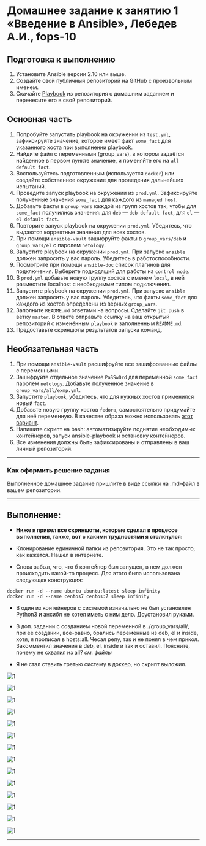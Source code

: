 # Домашнее задание к занятию 1 «Введение в Ansible», Лебедев А.И., fops-10

## Подготовка к выполнению

1. Установите Ansible версии 2.10 или выше.
2. Создайте свой публичный репозиторий на GitHub с произвольным именем.
3. Скачайте [Playbook](./playbook/) из репозитория с домашним заданием и перенесите его в свой репозиторий.

## Основная часть

1. Попробуйте запустить playbook на окружении из `test.yml`, зафиксируйте значение, которое имеет факт `some_fact` для указанного хоста при выполнении playbook.
2. Найдите файл с переменными (group_vars), в котором задаётся найденное в первом пункте значение, и поменяйте его на `all default fact`.
3. Воспользуйтесь подготовленным (используется `docker`) или создайте собственное окружение для проведения дальнейших испытаний.
4. Проведите запуск playbook на окружении из `prod.yml`. Зафиксируйте полученные значения `some_fact` для каждого из `managed host`.
5. Добавьте факты в `group_vars` каждой из групп хостов так, чтобы для `some_fact` получились значения: для `deb` — `deb default fact`, для `el` — `el default fact`.
6.  Повторите запуск playbook на окружении `prod.yml`. Убедитесь, что выдаются корректные значения для всех хостов.
7. При помощи `ansible-vault` зашифруйте факты в `group_vars/deb` и `group_vars/el` с паролем `netology`.
8. Запустите playbook на окружении `prod.yml`. При запуске `ansible` должен запросить у вас пароль. Убедитесь в работоспособности.
9. Посмотрите при помощи `ansible-doc` список плагинов для подключения. Выберите подходящий для работы на `control node`.
10. В `prod.yml` добавьте новую группу хостов с именем  `local`, в ней разместите localhost с необходимым типом подключения.
11. Запустите playbook на окружении `prod.yml`. При запуске `ansible` должен запросить у вас пароль. Убедитесь, что факты `some_fact` для каждого из хостов определены из верных `group_vars`.
12. Заполните `README.md` ответами на вопросы. Сделайте `git push` в ветку `master`. В ответе отправьте ссылку на ваш открытый репозиторий с изменённым `playbook` и заполненным `README.md`.
13. Предоставьте скриншоты результатов запуска команд.

## Необязательная часть

1. При помощи `ansible-vault` расшифруйте все зашифрованные файлы с переменными.
2. Зашифруйте отдельное значение `PaSSw0rd` для переменной `some_fact` паролем `netology`. Добавьте полученное значение в `group_vars/all/exmp.yml`.
3. Запустите `playbook`, убедитесь, что для нужных хостов применился новый `fact`.
4. Добавьте новую группу хостов `fedora`, самостоятельно придумайте для неё переменную. В качестве образа можно использовать [этот вариант](https://hub.docker.com/r/pycontribs/fedora).
5. Напишите скрипт на bash: автоматизируйте поднятие необходимых контейнеров, запуск ansible-playbook и остановку контейнеров.
6. Все изменения должны быть зафиксированы и отправлены в ваш личный репозиторий.

---

### Как оформить решение задания

Выполненное домашнее задание пришлите в виде ссылки на .md-файл в вашем репозитории.

---

## Выполнение:  
  
- **Ниже я привел все скриншоты, которые сделал в процессе выполнения, также, вот с какими трудностями я столкнулся:**  
  
- Клонирование единичной папки из репозитория. Это не так просто, как кажется. Нашел в интернете.  
  
- Снова забыл, что, что б контейнер был запущен, в нем должен происходить какой-то процесс. Для этого была использована следующая конструкция:  
  
```  
docker run -d --name ubuntu ubuntu:latest sleep infinity
docker run -d --name centos7 centos:7 sleep infinity  
```  
  
- В один из контейнеров с системой изначально не был установлен Python3 и ансибл не хотел иметь с ним дело. Доустановил руками.  
  
- В доп. задании с созданием новой переменной в ./group_vars/all/, при ее создании, все-равно, брались переменные из deb, el и inside, хотя, я прописал в hosts:all. Чесал репу, так и не понял в чем прикол. Закомментил значения в deb, el, inside и так и оставил. Поясните, почему не схватил из all? *см. файлы*  
  
- Я не стал ставить третью систему в доккер, но скрипт выложил.  
  
![1](img/git.JPG)  
  
![1](img/docker.JPG)  
  
![1](img/1.JPG)  
  
![1](img/2.JPG)  
  
![1](img/3.JPG)  
  
![1](img/4.JPG)  
  
![1](img/5.JPG)  
  
![1](img/6.JPG)  
 
![1](img/7.JPG)  
  
![1](img/8.JPG)  
  
![1](img/9.JPG)  
  
![1](img/10.JPG)  
  
![1](img/11.JPG)  
  
![1](img/12.JPG)  
  
---


 
